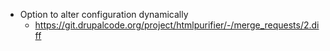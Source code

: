 * Option to alter configuration dynamically
  * https://git.drupalcode.org/project/htmlpurifier/-/merge_requests/2.diff

